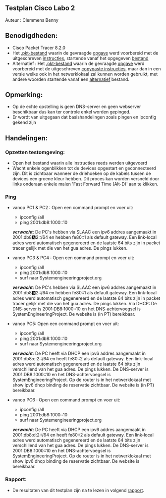 ## Testplan Cisco Labo 2

Auteur : Clemmens Benny

## Benodigdheden:
* Cisco Packet Tracer 8.2.0
* Het [.pkt-bestand](pkt/labo2_01_packettracer_afgewerkt.pkt) waarin de gevraagde [opgave](labo2_opgave.md) werd voorbereid met de uitgeschreven [instructies](labo2_instructies.md), startende vanaf het opgegeven [bestand](pkt/labo2_00_chamilo.pkt)
* Alternatief : Het [.pkt-bestand](pkt/labo2_01_netwerklokaal_afgewerkt.pkt) waarin de gevraagde [opgave](labo2_opgave.md) werd voorbereid met de uitgeschreven [copypaste instructies](labo2_copypaste_instructies.md), maar dan in een versie welke ook in het netwerklokaal zal kunnen worden gebruikt, met andere woorden startende vanaf een [alternatief](pkt/labo2_00_netwerklokaal.pkt) bestand.

## Opmerking:
* Op de echte opstelling is geen DNS-server en geen webserver beschikbaar dus kan ter controle enkel worden gepinged.
* Er wordt van uitgegaan dat basishandelingen zoals pingen en ipconfig gekend zijn

## Handelingen:

### Opzetten testomgeving:
* Open het bestand waarin alle instructies reeds werden uitgevoerd
* Wacht enkele ogenblikken tot de devices opgestart en geconnecteerd zijn. Dit is zichtbaar wanneer de driehoeken op de kabels tussen de devices een groene kleur hebben. Dit proces kan worden versneld door links onderaan enkele malen 'Fast Forward Time (Alt-D)' aan te klikken.

### Ping

* vanop  PC1 & PC2 : Open een command prompt en voer uit:
  * ipconfig /all
  * ping 2001:db8:1000::10

  ***verwacht***: De PC's hebben via SLAAC een ipv6 addres aangemaakt in 2001:db8:a:2::/64 en hebben fe80::1 als default gateway. Een link-local adres werd automatisch gegenereerd en de laatste 64 bits zijn in packet tracer gelijk met die van het gua adres. De pings lukken.

* vanop PC3 & PC4 : Open een command prompt en voer uit:
  * ipconfig /all
  * ping 2001:db8:1000::10
  * surf naar Systemengineeringproject.org

  ***verwacht***: De PC's hebben via SLAAC een ipv6 addres aangemaakt in 2001:db8:b:2::/64 en hebben fe80::1 als default gateway. Een link-local adres werd automatisch gegenereerd en de laatste 64 bits zijn in packet tracer gelijk met die van het gua adres. De pings lukken. Via DHCP: De DNS-server is 2001:DB8:1000::10 en het DNS-achtervoegsel is SystemEngineeringProject. De website is (in PT) bereikbaar.

* vanop PC5: Open een command prompt en voer uit:
  * ipconfig /all
  * ping 2001:db8:1000::10
  * surf naar Systemengineeringproject.org 

  ***verwacht***: De PC heeft via DHCP een ipv6 addres aangemaakt in 2001:db8:c:2::/64 en heeft fe80::2 als default gateway. Een link-local adres werd automatisch gegenereerd en de laatste 64 bits zijn verschillend van het gua adres. De pings lukken. De DNS-server is 2001:DB8:1000::10 en het DNS-achtervoegsel is SystemEngineeringProject. Op de router is in het netwerklokaal met show ipv6 dhcp binding de reservatie zichtbaar. De website is (in PT) bereikbaar.

* vanop PC6 : Open een command prompt en voer uit:
  * ipconfig /all
  * ping 2001:db8:1000::10
  * surf naar Systemengineeringproject.org 

  ***verwacht***: De PC heeft via DHCP een ipv6 addres aangemaakt in 2001:db8:d:2::/64 en heeft fe80::2 als default gateway. Een link-local adres werd automatisch gegenereerd en de laatste 64 bits zijn verschillend van het gua adres. De pings lukken. De DNS-server is 2001:DB8:1000::10 en het DNS-achtervoegsel is SystemEngineeringProject. Op de router is in het netwerklokaal met show ipv6 dhcp binding de reservatie zichtbaar. De website is bereikbaar.

### Rapport:
* De resultaten van dit testplan zijn na te lezen in volgend [rapport](labo2_testrapport.md).